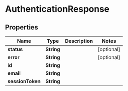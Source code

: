 

# AuthenticationResponse


## Properties

Name | Type | Description | Notes
------------ | ------------- | ------------- | -------------
**status** | **String** |  |  [optional]
**error** | **String** |  |  [optional]
**id** | **String** |  | 
**email** | **String** |  | 
**sessionToken** | **String** |  | 




